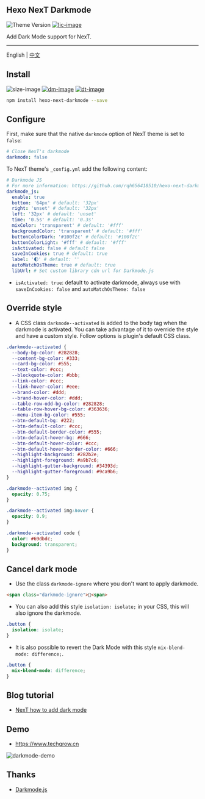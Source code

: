 ## Hexo NexT Darkmode

![Theme Version](https://img.shields.io/badge/NexT-v7.3.0+-blue?style=flat-square)
[![lic-image]](LICENSE)

Add Dark Mode support for NexT.

---

English | [中文](https://github.com/rqh656418510/hexo-next-darkmode/blob/main/README_CN.md)

## Install

![size-image]
[![dm-image]][npm-url]
[![dt-image]][npm-url]

``` bash
npm install hexo-next-darkmode --save
```

## Configure

First, make sure that the native `darkmode` option of NexT theme is set to `false`:

``` yml
# Close NexT's darkmode
darkmode: false
```

To NexT theme's `_config.yml` add the following content:

``` yml
# Darkmode JS
# For more information: https://github.com/rqh656418510/hexo-next-darkmode, https://github.com/sandoche/Darkmode.js
darkmode_js:
  enable: true
  bottom: '64px' # default: '32px'
  right: 'unset' # default: '32px'
  left: '32px' # default: 'unset'
  time: '0.5s' # default: '0.3s'
  mixColor: 'transparent' # default: '#fff'
  backgroundColor: 'transparent' # default: '#fff'
  buttonColorDark: '#100f2c' # default: '#100f2c'
  buttonColorLight: '#fff' # default: '#fff'
  isActivated: false # default false
  saveInCookies: true # default: true
  label: '🌓' # default: ''
  autoMatchOsTheme: true # default: true
  libUrl: # Set custom library cdn url for Darkmode.js
```

- `isActivated: true`: default to activate darkmode, always use with `saveInCookies: false` and `autoMatchOsTheme: false`

## Override style

- A CSS class `darkmode--activated` is added to the body tag when the darkmode is activated. You can take advantage of it to override the style and have a custom style. Follow options is plugin's default CSS class.

``` css
.darkmode--activated {
  --body-bg-color: #282828;
  --content-bg-color: #333;
  --card-bg-color: #555;
  --text-color: #ccc;
  --blockquote-color: #bbb;
  --link-color: #ccc;
  --link-hover-color: #eee;
  --brand-color: #ddd;
  --brand-hover-color: #ddd;
  --table-row-odd-bg-color: #282828;
  --table-row-hover-bg-color: #363636;
  --menu-item-bg-color: #555;
  --btn-default-bg: #222;
  --btn-default-color: #ccc;
  --btn-default-border-color: #555;
  --btn-default-hover-bg: #666;
  --btn-default-hover-color: #ccc;
  --btn-default-hover-border-color: #666;
  --highlight-background: #282b2e;
  --highlight-foreground: #a9b7c6;
  --highlight-gutter-background: #34393d;
  --highlight-gutter-foreground: #9ca9b6;
}

.darkmode--activated img {
  opacity: 0.75;
}

.darkmode--activated img:hover {
  opacity: 0.9;
}

.darkmode--activated code {
  color: #69dbdc;
  background: transparent;
}
```

## Cancel dark mode

- Use the class `darkmode-ignore` where you don't want to apply darkmode.

``` html
<span class="darkmode-ignore">😬<span>
```

- You can also add this style `isolation: isolate;` in your CSS, this will also ignore the darkmode.

``` css
.button {
  isolation: isolate;
}
```

- It is also possible to revert the Dark Mode with this style `mix-blend-mode: difference;`.

``` css
.button {
  mix-blend-mode: difference;
}
```

## Blog tutorial

- [NexT how to add dark mode](https://www.techgrow.cn/posts/abf4aee1.html)

## Demo

- https://www.techgrow.cn

![darkmode-demo](https://www.techgrow.cn/gif/2021/04/darkmode.gif)

## Thanks

- [Darkmode.js](https://github.com/sandoche/Darkmode.js)

[npm-url]: https://www.npmjs.com/package/hexo-next-darkmode
[lic-image]: https://img.shields.io/npm/l/hexo-next-darkmode?style=flat-square
[dm-image]: https://img.shields.io/npm/dm/hexo-next-darkmode?style=flat-square
[dt-image]: https://img.shields.io/npm/dt/hexo-next-darkmode?style=flat-square
[size-image]: https://img.shields.io/github/languages/code-size/rqh656418510/hexo-next-darkmode?style=flat-square